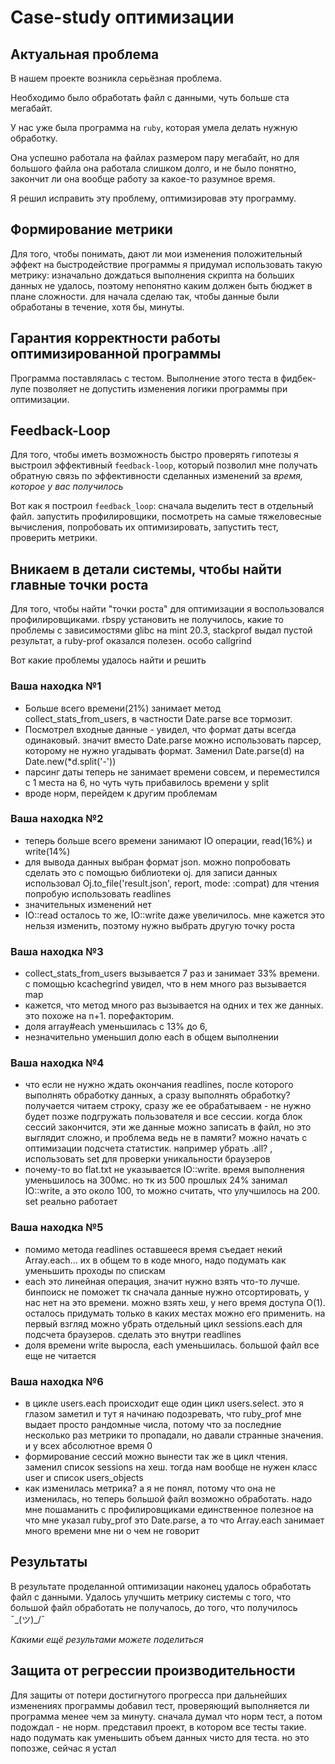 # Case-study оптимизации

## Актуальная проблема
В нашем проекте возникла серьёзная проблема.

Необходимо было обработать файл с данными, чуть больше ста мегабайт.

У нас уже была программа на `ruby`, которая умела делать нужную обработку.

Она успешно работала на файлах размером пару мегабайт, но для большого файла она работала слишком долго, и не было понятно, закончит ли она вообще работу за какое-то разумное время.

Я решил исправить эту проблему, оптимизировав эту программу.

## Формирование метрики
Для того, чтобы понимать, дают ли мои изменения положительный эффект на быстродействие программы я придумал использовать такую метрику: 
изначально дождаться выполнения скрипта на больших данных не удалось, поэтому непонятно каким должен быть бюджет в плане сложности.
для начала сделаю так, чтобы данные были обработаны в течение, хотя бы, минуты.

## Гарантия корректности работы оптимизированной программы
Программа поставлялась с тестом. Выполнение этого теста в фидбек-лупе позволяет не допустить изменения логики программы при оптимизации.

## Feedback-Loop
Для того, чтобы иметь возможность быстро проверять гипотезы я выстроил эффективный `feedback-loop`, который позволил мне получать обратную связь по эффективности сделанных изменений за *время, которое у вас получилось*

Вот как я построил `feedback_loop`: сначала выделить тест в отдельный файл. запустить профилировщики, посмотреть на самые тяжеловесные вычисления,
попробовать их оптимизировать, запустить тест, проверить метрики.

## Вникаем в детали системы, чтобы найти главные точки роста
Для того, чтобы найти "точки роста" для оптимизации я воспользовался профилировщиками. rbspy установить не получилось,
какие то проблемы с зависимостями glibc на mint 20.3, stackprof выдал пустой результат,
а ruby-prof оказался полезен. особо callgrind

Вот какие проблемы удалось найти и решить

### Ваша находка №1
- Больше всего времени(21%) занимает метод collect_stats_from_users, в частности Date.parse все тормозит.
- Посмотрел входные данные - увидел, что формат даты всегда одинаковый. значит вместо Date.parse можно использовать парсер, которому не нужно угадывать формат.
  Заменил Date.parse(d) на Date.new(*d.split('-'))
- парсинг даты теперь не занимает времени совсем, и переместился с 1 места на 6, но чуть чуть прибавилось времени у split
- вроде норм, перейдем к другим проблемам

### Ваша находка №2
- теперь больше всего времени занимают IO операции, read(16%) и write(14%)
- для вывода данных выбран формат json. можно попробовать сделать это с помощью библиотеки oj. 
  для записи данных использовал Oj.to_file('result.json', report, mode: :compat)
  для чтения попробую использовать readlines
- значительных изменений нет
- IO::read осталось то же, IO::write даже увеличилось. мне кажется это нельзя изменить, поэтому нужно выбрать другую точку роста

### Ваша находка №3
- collect_stats_from_users вызывается 7 раз и занимает 33% времени. с помощью kcachegrind увидел, что в нем много раз вызывается map
- кажется, что метод много раз вызывается на одних и тех же данных. это похоже на n+1. порефакторим.
- доля array#each уменьшилась с 13% до 6, 
- незначительно уменьшил долю each в общем выполнении

### Ваша находка №4
- что если не нужно ждать окончания readlines, после которого выполнять обработку данных, а сразу выполнять обработку?
  получается читаем строку, сразу же ее обрабатываем - не нужно будет позже подгружать пользователя и все сессии.
  когда блок сессий закончится, эти же данные можно записать в файл, но это выглядит сложно, и проблема ведь не в памяти?
  можно начать с оптимизации подсчета статистик. например убрать .all? , использовать set для проверки уникальности браузеров
- почему-то во flat.txt не указывается IO::write. время выполнения уменьшилось на 300мс. но тк из 500 прошлых 24% занимал IO::write, а это около 100,
  то можно считать, что улучшилось на 200. set реально работает

### Ваша находка №5
  - помимо метода readlines оставшееся время съедает некий Array.each... их в общем то в коде много, надо подумать как уменьшить проходы по спискам
  - each это линейная операция, значит нужно взять что-то лучше. бинпоиск не поможет тк сначала данные нужно отсортировать, у нас нет на это времени.
    можно взять хеш, у него время доступа O(1). осталось придумать только в каких местах можно его применить.
    на первый взгляд можно убрать отдельный цикл sessions.each для подсчета браузеров. сделать это внутри readlines
  - доля времени write выросла, each уменьшилась. большой файл все еще не читается

### Ваша находка №6
  - в цикле users.each происходит еще один цикл users.select. это я глазом заметил и тут я начинаю подозревать, что ruby_prof мне выдает просто рандомные числа,
    потому что за последние несколько раз метрики то пропадали, но давали странные значения. и у всех абсолютное время 0
  - формирование сессий можно вынести так же в цикл чтения. заменил список sessions на хеш. тогда нам вообще не нужен класс user и список users_objects
  - как изменилась метрика? а я не понял, потому что она не изменилась, но теперь большой файл возможно обработать. надо мне пошаманить с профилировщиками
    единственное полезное на что мне указал ruby_prof это Date.parse, а то что Array.each занимает много времени мне ни о чем не говорит

## Результаты
В результате проделанной оптимизации наконец удалось обработать файл с данными.
Удалось улучшить метрику системы с того, что большой файл обработать не получалось, до того, что получилось ¯\_(ツ)_/¯

*Какими ещё результами можете поделиться*

## Защита от регрессии производительности
Для защиты от потери достигнутого прогресса при дальнейших изменениях программы добавил тест, проверяющий выполняется ли программа менее чем за минуту.
сначала думал что норм тест, а потом подождал - не норм. представил проект, в котором все тесты такие. надо подумать как уменьшить объем данных
чисто для теста. но это попозже, сейчас я устал

